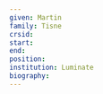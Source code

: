 ```yaml
---
given: Martin
family: Tisne
crsid: 
start: 
end:
position: 
institution: Luminate
biography: 
---
```

